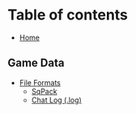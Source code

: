 # Table of contents

* [Home](README.md)

## Game Data

* [File Formats](game-data/file-formats/README.md)
  * [SqPack](game-data/file-formats/sqpack.md)
  * [Chat Log \(.log\)](game-data/file-formats/chat-log-.log.md)

